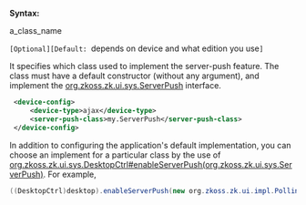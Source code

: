**Syntax:**

<server-push-class>a_class_name</server-push-class>

`[Optional][Default: `depends on device and what edition you use`]`

It specifies which class used to implement the server-push feature. The
class must have a default constructor (without any argument), and
implement the
[org.zkoss.zk.ui.sys.ServerPush](https://www.zkoss.org/javadoc/latest/zk/org/zkoss/zk/ui/sys/ServerPush.html)
interface.

```xml
 <device-config>
     <device-type>ajax</device-type>
     <server-push-class>my.ServerPush</server-push-class>
 </device-config>
```

In addition to configuring the application's default implementation, you
can choose an implement for a particular class by the use of
[org.zkoss.zk.ui.sys.DesktopCtrl#enableServerPush(org.zkoss.zk.ui.sys.ServerPush)](https://www.zkoss.org/javadoc/latest/zk/org/zkoss/zk/ui/sys/DesktopCtrl.html#enableServerPush(org.zkoss.zk.ui.sys.ServerPush)).
For example,

```java
((DesktopCtrl)desktop).enableServerPush(new org.zkoss.zk.ui.impl.PollingServerPush());
```


